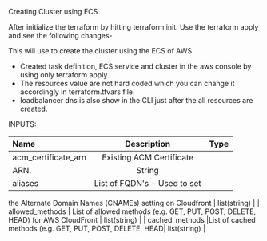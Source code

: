Creating Cluster using ECS

After initialize the terraform by hitting terraform init. Use the terraform apply and see the following changes-

This will use to create the cluster using the ECS of AWS.
- Created task definition, ECS service and cluster in the aws console by using only terraform apply.
- The resources value are not hard coded which you can change it accordingly in terraform.tfvars file.
- loadbalancer dns is also show in the CLI just after the all resources are created. 


INPUTS: 


| Name | Description | Type |
| :---         |     :---:      |          ---: |
| acm_certificate_arn   | Existing ACM Certificate
ARN.     | String    |
| aliases     | List of FQDN's - Used to set
the Alternate Domain
Names (CNAMEs) setting
on Cloudfront       | list(string)      |
|   allowed_methods           |   List of allowed methods
(e.g. GET, PUT, POST,
DELETE, HEAD) for AWS
CloudFront             |    list(string)           |
| cached_methods |List of cached methods
(e.g. GET, PUT, POST,
DELETE, HEAD| list(string) |
